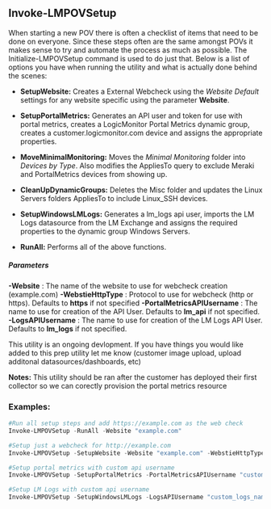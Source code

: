 ## Invoke-LMPOVSetup

When starting a new POV there is often a checklist of items that need to be done on everyone. Since these steps often are the same amongst POVs it makes sense to try and automate the process as much as possible. The Initialize-LMPOVSetup command is used to do just that. Below is a list of options you have when running the utility and what is actually done behind the scenes:

- **SetupWebsite:** Creates a External Webcheck using the _Website Default_ settings for any website specific using the parameter **Website**.

- **SetupPortalMetrics:** Generates an API user and token for use with portal metrics, creates a LogicMonitor Portal Metrics dynamic group, creates a customer.logicmonitor.com device and assigns the appropriate properties.

- **MoveMinimalMonitoring:** Moves the _Minimal Monitoring_ folder into _Devices by Type_. Also modifies the AppliesTo query to exclude Meraki and PortalMetrics devices from showing up.

- **CleanUpDynamicGroups:** Deletes the Misc folder and updates the Linux Servers folders AppliesTo to include Linux_SSH devices.

- **SetupWindowsLMLogs:** Generates a lm_logs api user, imports the LM Logs datasource from the LM Exchange and assigns the required properties to the dynamic group Windows Servers.

- **RunAll:** Performs all of the above functions.

##### Parameters

**-Website** : The name of the website to use for webcheck creation (example.com)
**-WebstieHttpType** : Protocol to use for webcheck (http or https). Defaults to **https** if not specified
**-PortalMetricsAPIUsername** : The name to use for creation of the API User. Defaults to **lm_api** if not specified.
**-LogsAPIUsername** : The name to use for creation of the LM Logs API User. Defaults to **lm_logs** if not specified.

This utility is an ongoing devlopment. If you have things you would like added to this prep utility let me know (customer image upload, upload additonal datasources/dashboards, etc)

**Notes:** This utility should be ran after the customer has deployed their first collector so we can corectly provision the portal metrics resource

### Examples:

```powershell
#Run all setup steps and add https://example.com as the web check
Invoke-LMPOVSetup -RunAll -Website "example.com"

#Setup just a webcheck for http://example.com
Invoke-LMPOVSetup -SetupWebsite -Website "example.com" -WebstieHttpType "http"

#Setup portal metrics with custom api username
Invoke-LMPOVSetup -SetupPortalMetrics -PortalMetricsAPIUsername "custom_name"

#Setup LM Logs with custom api username
Invoke-LMPOVSetup -SetupWindowsLMLogs -LogsAPIUsername "custom_logs_name"
```
